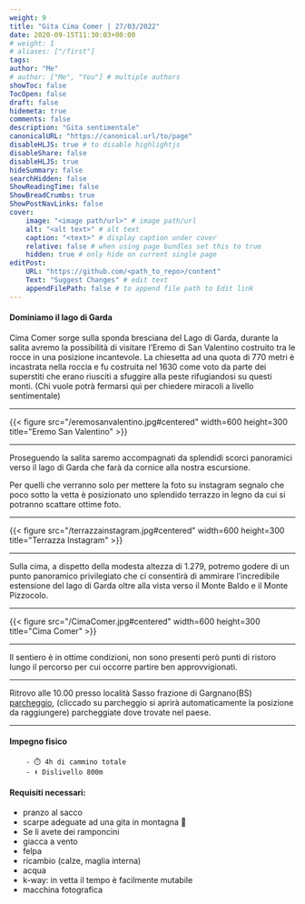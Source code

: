 ```yaml
---
weight: 9
title: "Gita Cima Comer | 27/03/2022"
date: 2020-09-15T11:30:03+00:00
# weight: 1
# aliases: ["/first"]
tags: 
author: "Me"
# author: ["Me", "You"] # multiple authors
showToc: false
TocOpen: false
draft: false
hidemeta: true
comments: false
description: "Gita sentimentale"
canonicalURL: "https://canonical.url/to/page"
disableHLJS: true # to disable highlightjs
disableShare: false
disableHLJS: true
hideSummary: false
searchHidden: false
ShowReadingTime: false
ShowBreadCrumbs: true
ShowPostNavLinks: false 
cover:
    image: "<image path/url>" # image path/url
    alt: "<alt text>" # alt text
    caption: "<text>" # display caption under cover
    relative: false # when using page bundles set this to true
    hidden: true # only hide on current single page
editPost:
    URL: "https://github.com/<path_to_repo>/content"
    Text: "Suggest Changes" # edit text
    appendFilePath: false # to append file path to Edit link
---
```




#### Dominiamo il lago di Garda

<!--more--> 
Cima Comer sorge sulla sponda bresciana del Lago di Garda, durante la salita avremo la possibilità di visitare l’Eremo di San Valentino costruito tra le rocce in una posizione incantevole. La chiesetta ad una quota di 770 metri è incastrata nella roccia e fu costruita nel 1630 come voto da parte dei superstiti che erano riusciti a sfuggire alla peste rifugiandosi su questi monti.   (Chi vuole potrà fermarsi quì per chiedere miracoli a livello sentimentale)

---

{{< figure src="/eremosanvalentino.jpg#centered" width=600 height=300 title="Eremo San Valentino" >}}

---
Proseguendo la salita saremo accompagnati da splendidi scorci panoramici verso il lago di Garda che farà da cornice alla nostra escursione.

Per quelli che verranno solo per mettere la foto su instagram segnalo che poco sotto la vetta è posizionato uno splendido terrazzo in legno da cui si potranno scattare ottime foto.

---

{{< figure src="/terrazzainstagram.jpg#centered" width=600 height=300 title="Terrazza Instagram" >}}

---

Sulla cima, a dispetto della modesta altezza di 1.279, potremo godere di un punto panoramico privilegiato che ci consentirà di ammirare l’incredibile estensione del lago di Garda oltre alla vista verso il Monte Baldo e il Monte Pizzocolo.

---

{{< figure src="/CimaComer.jpg#centered" width=600 height=300 title="Cima Comer" >}}

---

Il sentiero è in ottime condizioni, non sono presenti però punti di ristoro lungo il percorso per cui occorre partire ben approvvigionati.

---

Ritrovo alle 10.00 presso località Sasso frazione di Gargnano(BS) [parcheggio](https://goo.gl/maps/UnSa7rbpaifb4J3KA), (cliccado su parcheggio si aprirà automaticamente la posizione da raggiungere) parcheggiate dove trovate nel paese.

--- 
#### Impegno fisico

        - ⏱️ 4h di cammino totale
        - ⬆️ Dislivello 800m




#### Requisiti necessari:  
- pranzo al sacco 
- scarpe adeguate ad una gita in montagna 🥾 
- Se li avete dei ramponcini 
- giacca a vento
- felpa
- ricambio (calze, maglia interna)
- acqua 
- k-way: in vetta il tempo è facilmente mutabile
- macchina fotografica